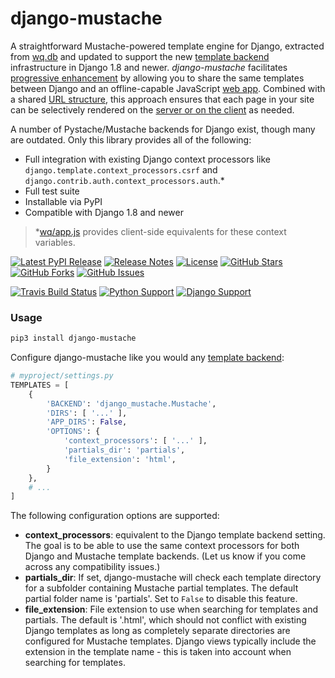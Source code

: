 # django-mustache

A straightforward Mustache-powered template engine for Django, extracted from [wq.db] and updated to support the new [template backend] infrastructure in Django 1.8 and newer.  *django-mustache* facilitates [progressive enhancement] by allowing you to share the same templates between Django and an offline-capable JavaScript [web app].  Combined with a shared [URL structure], this approach ensures that each page in your site can be selectively rendered on the [server or on the client][templates] as needed.

A number of Pystache/Mustache backends for Django exist, though many are outdated.  Only this library provides all of the following:

 * Full integration with existing Django context processors like `django.template.context_processors.csrf` and `django.contrib.auth.context_processors.auth`.*
 * Full test suite
 * Installable via PyPI
 * Compatible with Django 1.8 and newer


> *[wq/app.js] provides client-side equivalents for these context variables.

[![Latest PyPI Release](https://img.shields.io/pypi/v/django-mustache.svg)](https://pypi.python.org/pypi/django-mustache)
[![Release Notes](https://img.shields.io/github/release/wq/django-mustache.svg)](https://github.com/wq/django-mustache/releases)
[![License](https://img.shields.io/pypi/l/django-mustache.svg)](https://github.com/wq/django-mustache/blob/master/LICENSE)
[![GitHub Stars](https://img.shields.io/github/stars/wq/django-mustache.svg)](https://github.com/wq/django-mustache/stargazers)
[![GitHub Forks](https://img.shields.io/github/forks/wq/django-mustache.svg)](https://github.com/wq/django-mustache/network)
[![GitHub Issues](https://img.shields.io/github/issues/wq/django-mustache.svg)](https://github.com/wq/django-mustache/issues)

[![Travis Build Status](https://img.shields.io/travis/wq/django-mustache/master.svg)](https://travis-ci.org/wq/django-mustache)
[![Python Support](https://img.shields.io/pypi/pyversions/django-mustache.svg)](https://pypi.python.org/pypi/django-mustache)
[![Django Support](https://img.shields.io/badge/Django-1.8%2C%201.9-blue.svg)](https://pypi.python.org/pypi/django-mustache)

### Usage

```bash
pip3 install django-mustache
```

Configure django-mustache like you would any [template backend]:

```python
# myproject/settings.py
TEMPLATES = [
    {
        'BACKEND': 'django_mustache.Mustache',
        'DIRS': [ '...' ],
        'APP_DIRS': False,
        'OPTIONS': {
            'context_processors': [ '...' ],
            'partials_dir': 'partials',
            'file_extension': 'html',
        }
    },
    # ...
]
```

The following configuration options are supported:

 * **context_processors**: equivalent to the Django template backend setting.  The goal is to be able to use the same context processors for both Django and Mustache template backends.  (Let us know if you come across any compatibility issues.)
 * **partials_dir**: If set, django-mustache will check each template directory for a subfolder containing Mustache partial templates.  The default partial folder name is 'partials'.  Set to `False` to disable this feature.
 * **file_extension**: File extension to use when searching for templates and partials.  The default is '.html', which should not conflict with existing Django templates as long as completely separate directories are configured for Mustache templates.  Django views typically include the extension in the template name - this is taken into account when searching for templates.

[wq.db]: https://wq.io/wq.db/
[template backend]: https://docs.djangoproject.com/en/1.9/topics/templates
[progressive enhancement]: https://wq.io/docs/website
[web app]: https://wq.io/docs/web-app
[URL structure]: https://wq.io/docs/url-structure
[templates]: https://wq.io/docs/templates
[wq/app.js]: https://wq.io/docs/app-js
